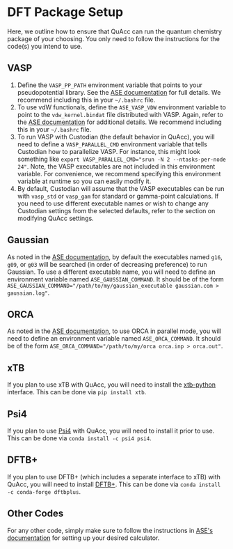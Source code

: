 # DFT Package Setup

Here, we outline how to ensure that QuAcc can run the quantum chemistry package of your choosing. You only need to follow the instructions for the code(s) you intend to use.

## VASP

1. Define the `VASP_PP_PATH` environment variable that points to your pseudopotential library. See the [ASE documentation](https://wiki.fysik.dtu.dk/ase/ase/calculators/vasp.html#pseudopotentials) for full details. We recommend including this in your `~/.bashrc` file.
2. To use vdW functionals, define the `ASE_VASP_VDW` environment variable to point to the `vdw_kernel.bindat` file distributed with VASP. Again, refer to the [ASE documentation](https://wiki.fysik.dtu.dk/ase/ase/calculators/vasp.html#pseudopotentials) for additional details. We recommend including this in your `~/.bashrc` file.
3. To run VASP with Custodian (the default behavior in QuAcc), you will need to define a `VASP_PARALLEL_CMD` environment variable that tells Custodian how to parallelize VASP. For instance, this might look something like `export VASP_PARALLEL_CMD="srun -N 2 --ntasks-per-node 24"`. Note, the VASP executables are not included in this environment variable. For convenience, we recommend specifying this environment variable at runtime so you can easily modify it.
4. By default, Custodian will assume that the VASP executables can be run with `vasp_std` or `vasp_gam` for standard or gamma-point calculations. If you need to use different executable names or wish to change any Custodian settings from the selected defaults, refer to the section on modifying QuAcc settings.

## Gaussian

As noted in the [ASE documentation](https://wiki.fysik.dtu.dk/ase/ase/calculators/gaussian.html), by default the executables named `g16`, `g09`, or `g03` will be searched (in order of decreasing preference) to run Gaussian. To use a different executable name, you will need to define an environment variable named `ASE_GAUSSIAN_COMMAND`. It should be of the form `ASE_GAUSSIAN_COMMAND="/path/to/my/gaussian_executable gaussian.com > gaussian.log"`.

## ORCA

As noted in the [ASE documentation](https://wiki.fysik.dtu.dk/ase/ase/calculators/orca.html), to use ORCA in parallel mode, you will need to define an environment variable named `ASE_ORCA_COMMAND`. It should be of the form `ASE_ORCA_COMMAND="/path/to/my/orca orca.inp > orca.out"`.

## xTB

If you plan to use xTB with QuAcc, you will need to install the [xtb-python](https://github.com/grimme-lab/xtb-python) interface. This can be done via `pip install xtb`.

## Psi4

If you plan to use [Psi4](https://github.com/psi4/psi4) with QuAcc, you will need to install it prior to use. This can be done via `conda install -c psi4 psi4`.

## DFTB+

If you plan to use DFTB+ (which includes a separate interface to xTB) with QuAcc, you will need to install [DFTB+](https://dftbplus.org/). This can be done via `conda install -c conda-forge dftbplus`.

## Other Codes

For any other code, simply make sure to follow the instructions in [ASE's documentation](https://wiki.fysik.dtu.dk/ase/ase/calculators/calculators.html#supported-calculators) for setting up your desired calculator.
